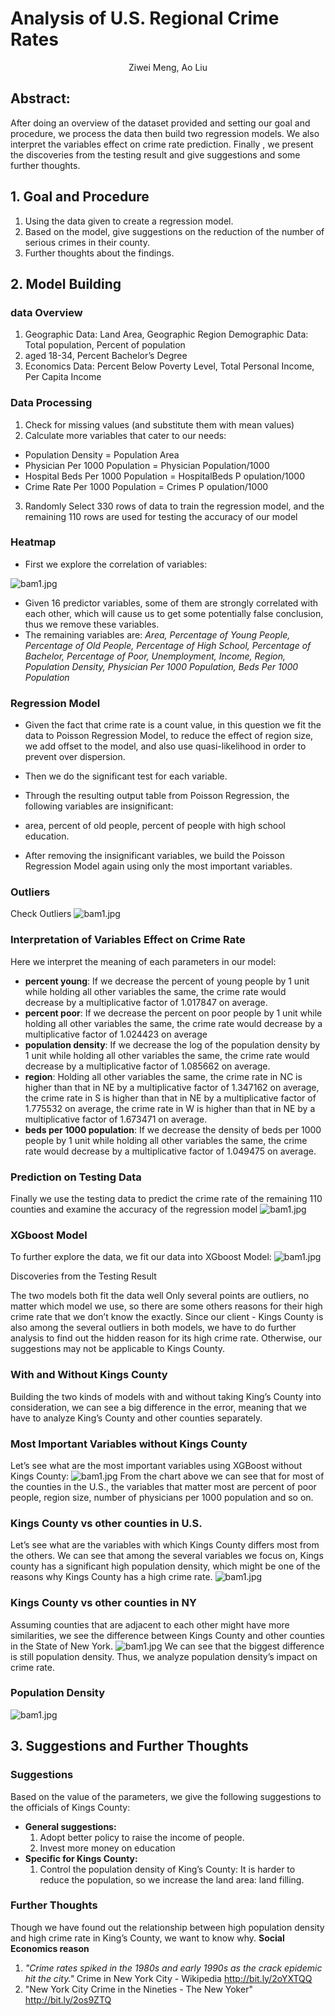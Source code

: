 # Analysis of U.S. Regional Crime Rates
<p style="text-align: center;">Ziwei Meng, Ao Liu</p>

## Abstract:
After doing an overview of the dataset provided and setting our goal and procedure, we process the data then build two regression models. We also interpret the variables effect on crime rate prediction. Finally , we present the discoveries from the testing result and give suggestions and some further thoughts.

## 1. Goal and Procedure
1. Using the data given to create a regression model.
2. Based on the model, give suggestions on the reduction of the number of serious crimes in their county.
3. Further thoughts about the findings.

## 2. Model Building
### data Overview
1. Geographic Data: Land Area, Geographic Region Demographic Data: Total population, Percent of population
2. aged 18-34, Percent Bachelor’s Degree
3. Economics Data: Percent Below Poverty Level, Total Personal Income, Per Capita Income

### Data Processing
1. Check for missing values (and substitute them with mean values)
2. Calculate more variables that cater to our needs:
  - Population Density = Population Area
  - Physician Per 1000 Population = Physician Population/1000
  - Hospital Beds Per 1000 Population = HospitalBeds P opulation/1000
  - Crime Rate Per 1000 Population =
Crimes
P opulation/1000
3. Randomly Select 330 rows of data to train the regression model, and the remaining 110 rows are used for testing the accuracy of our model


### Heatmap
- First we explore the correlation of variables:
<!--or like this
![bam1.jpg](../Presentation/pics/ada1.jpg)
-->
![bam1.jpg](https://raw.githubusercontent.com/lleiou/Advanced-Data-Analysis/master/Final%20Project/Presentation/pics/ada1.jpg)

- Given 16 predictor variables, some of them are strongly correlated with each other, which will cause us to get some potentially false conclusion, thus we remove these variables.
- The remaining variables are:
*Area, Percentage of Young People, Percentage of Old People, Percentage of High School, Percentage of Bachelor, Percentage of Poor, Unemployment, Income, Region, Population Density, Physician Per 1000 Population, Beds Per 1000 Population*

### Regression Model
- Given the fact that crime rate is a count value, in this question we fit the data to Poisson Regression Model, to reduce the effect of region size, we add offset to the model, and also use quasi-likelihood in order to prevent over dispersion.

- Then we do the significant test for each variable.
- Through the resulting output table from Poisson Regression, the following variables are insignificant:
- area, percent of old people, percent of people with high school education.
- After removing the insignificant variables, we build the Poisson Regression Model again using only the most important variables.

### Outliers
Check Outliers
![bam1.jpg](https://raw.githubusercontent.com/lleiou/Advanced-Data-Analysis/master/Final%20Project/Presentation/pics/ada2.jpg)

### Interpretation of Variables Effect on Crime Rate
Here we interpret the meaning of each parameters in our model:
- **percent young**: If we decrease the percent of young people by 1 unit while holding all other variables the same, the crime rate would decrease by a multiplicative factor of 1.017847 on average.
- **percent poor**: If we decrease the percent on poor people by 1 unit while holding all other variables the same, the crime rate would decrease by a multiplicative factor of 1.024423 on average
- **population density**: If we decrease the log of the population density by 1 unit while holding all other variables the same, the crime rate would decrease by a multiplicative factor of 1.085662 on average.
- **region**: Holding all other variables the same, the crime rate in NC is higher than that in NE by a multiplicative factor of 1.347162 on average, the crime rate in S is higher than that in NE by a multiplicative factor of 1.775532 on average, the crime rate in W is higher than that in NE by a multiplicative factor of 1.673471 on average.
- **beds per 1000 population**: If we decrease the density of beds per 1000 people by 1 unit while holding all other variables the same, the crime rate would decrease by a multiplicative factor of 1.049475 on average.

### Prediction on Testing Data
Finally we use the testing data to predict the crime rate of the remaining 110 counties and examine the accuracy of the regression model
![bam1.jpg](https://raw.githubusercontent.com/lleiou/Advanced-Data-Analysis/master/Final%20Project/Presentation/pics/ada3.jpg)

### XGboost Model
To further explore the data, we fit our data into XGboost Model:
![bam1.jpg](https://raw.githubusercontent.com/lleiou/Advanced-Data-Analysis/master/Final%20Project/Presentation/pics/ada4.jpg)

Discoveries from the Testing Result

The two models both fit the data well
Only several points are outliers, no matter which model we use, so there are some others reasons for their high crime rate that we don’t know the exactly.
Since our client - Kings County is also among the several outliers in both models, we have to do further analysis to find out the hidden reason for its high crime rate. Otherwise, our suggestions may not be applicable to Kings County.

### With and Without Kings County
Building the two kinds of models with and without taking King’s County into consideration, we can see a big difference in the error, meaning that we have to analyze King’s County and other counties separately.

### Most Important Variables without Kings County
Let’s see what are the most important variables using XGBoost without Kings County:
![bam1.jpg](https://raw.githubusercontent.com/lleiou/Advanced-Data-Analysis/master/Final%20Project/Presentation/pics/ada5.jpg)
From the chart above we can see that for most of the counties in the U.S., the variables that matter most are percent of poor people, region size, number of physicians per 1000 population and so on.


### Kings County vs other counties in U.S.
Let’s see what are the variables with which Kings County differs most from the others. We can see that among the several variables we focus on, Kings county has a significant high population density, which might be one of the reasons why Kings County has a high crime rate.
![bam1.jpg](https://raw.githubusercontent.com/lleiou/Advanced-Data-Analysis/master/Final%20Project/Presentation/pics/ada6.jpg)
### Kings County vs other counties in NY
Assuming counties that are adjacent to each other might have more similarities, we see the difference between Kings County and other counties in the State of New York.
![bam1.jpg](https://raw.githubusercontent.com/lleiou/Advanced-Data-Analysis/master/Final%20Project/Presentation/pics/ada7.jpg)
We can see that the biggest difference is still population density. Thus, we analyze population density’s impact on crime rate.

### Population Density
![bam1.jpg](https://raw.githubusercontent.com/lleiou/Advanced-Data-Analysis/master/Final%20Project/Presentation/pics/ada10.jpg)


## 3. Suggestions and Further Thoughts
### Suggestions
Based on the value of the parameters, we give the following suggestions to the officials of Kings County:
- **General suggestions:**
  1. Adopt better policy to raise the income of people.
  2. Invest more money on education
- **Specific for Kings County:**
  1. Control the population density of King’s County:
    It is harder to reduce the population, so we increase the land area: land filling.

### Further Thoughts
Though we have found out the relationship between high population density and high crime rate in King’s County, we want to know why.
**Social Economics reason**
1. *"Crime rates spiked in the 1980s and early 1990s as the crack epidemic hit the city."*
Crime in New York City - Wikipedia
http://bit.ly/2oYXTQQ
2. "New York City Crime in the Nineties - The New Yoker"
http://bit.ly/2os9ZTQ
